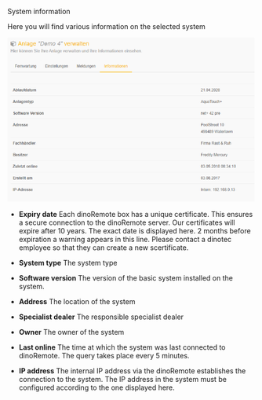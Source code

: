 System information

Here you will find various information on the selected system

![image alt text](assets/info.png)

+ **Expiry date**
Each dinoRemote box has a unique certificate. This ensures a secure connection to the dinoRemote server.
Our certificates will expire after 10 years. The exact date is displayed here. 2 months before expiration a warning appears in this line. Please contact a dinotec employee so that they can create a new scertificate.

+ **System type**
The system type

+ **Software version**
The version of the basic system installed on the system.

+ **Address**
The location of the system

+ **Specialist dealer**
The responsible specialist dealer 

+ **Owner**
The owner of the system

+ **Last online**
The time at which the system was last connected to dinoRemote. The query takes place every 5 minutes.

+ **IP address**
The internal IP address via the dinoRemote establishes the connection to the system. The IP address in the system must be configured according to the one displayed here.